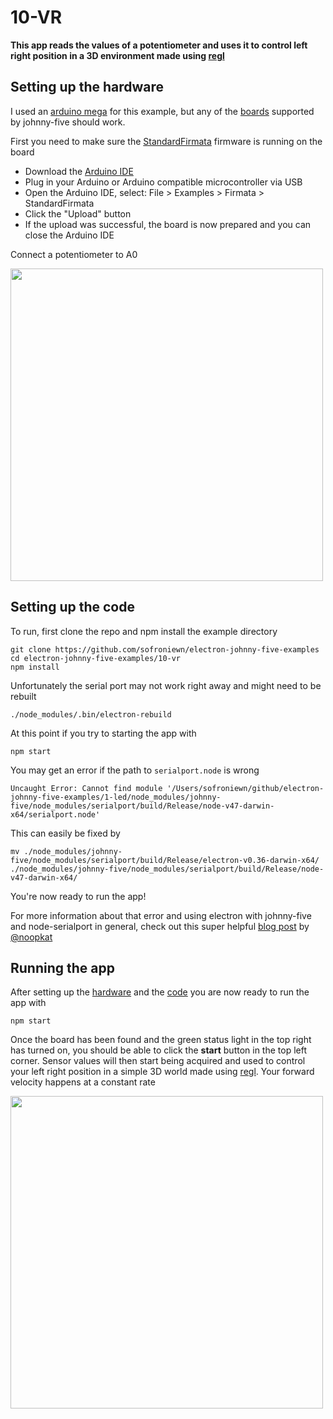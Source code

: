 # 10-VR

**This app reads the values of a potentiometer and uses it to control left right position in a 3D environment made using [regl](https://github.com/mikolalysenko/regl)**

## Setting up the hardware

I used an [arduino mega](https://www.arduino.cc/en/Main/ArduinoBoardMega2560) for this example, but any of the [boards](http://johnny-five.io/platform-support/) supported by johnny-five should work.

First you need to make sure the [StandardFirmata](https://github.com/firmata/protocol) firmware is running on the board

- Download the [Arduino IDE](https://www.arduino.cc/en/Main/Software)
- Plug in your Arduino or Arduino compatible microcontroller via USB
- Open the Arduino IDE, select: File > Examples > Firmata > StandardFirmata
- Click the "Upload" button
- If the upload was successful, the board is now prepared and you can close the Arduino IDE

Connect a potentiometer to A0

<img src="./assets/board.png" width="500">

## Setting up the code

To run, first clone the repo and npm install the example directory

```
git clone https://github.com/sofroniewn/electron-johnny-five-examples
cd electron-johnny-five-examples/10-vr
npm install
```

Unfortunately the serial port may not work right away and might need to be rebuilt

```
./node_modules/.bin/electron-rebuild
```

At this point if you try to starting the app with

```
npm start
```
You may get an error if the path to <code>serialport.node</code> is wrong

```
Uncaught Error: Cannot find module '/Users/sofroniewn/github/electron-johnny-five-examples/1-led/node_modules/johnny-five/node_modules/serialport/build/Release/node-v47-darwin-x64/serialport.node'
```

This can easily be fixed by

```
mv ./node_modules/johnny-five/node_modules/serialport/build/Release/electron-v0.36-darwin-x64/ ./node_modules/johnny-five/node_modules/serialport/build/Release/node-v47-darwin-x64/
```

You're now ready to run the app!

For more information about that error and using electron with johnny-five and node-serialport in general, check out this super helpful [blog post](http://meow.noopkat.com/using-node-serialport-in-an-electron-app/) by [@noopkat](https://github.com/noopkat)

## Running the app

After setting up the [hardware](https://github.com/sofroniewn/electron-johnny-five-examples/tree/master/10-vr#setting-up-the-hardware) and the [code](https://github.com/sofroniewn/electron-johnny-five-examples/tree/master/10-vr#setting-up-the-code) you are now ready to run the app with

```
npm start
```

Once the board has been found and the green status light in the top right has turned on, you should be able to click the **start** button in the top left corner. Sensor values will then start being acquired and used to control your left right position in a simple 3D world made using [regl](https://github.com/mikolalysenko/regl). Your forward velocity happens at a constant rate

<img src="./assets/screenshot.png" width="500">

